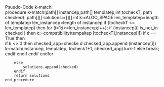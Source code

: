 Psuedo-Code k-match:	
	procedure k-match(path[] instancep,path[] 	templatep,int tocheckT, path checked):
		path[][] solutions:=[][]
		int k:=ALGO_SPACE
		len_templatep=length of templatep
		len_instancep=length of instancep
		if (tocheckT <= len_templatep) then
			for (i=1;i<=len_instancep;i++):
				if (instancep[i] is_not_in 	checked ) then
					c:=compatibility(tempaltep	[tocheckT],instancep[i])
					if c == True then		
						if k <> 0 then
							checked_app=checke	d
							checked_app.append	(instancep[i])
							k-match(instancep,	templatep,	tocheckT+1,	checked_app)
							k=k-1
						else
							break;
						endif
					endif
				endif
			endfor
	
		else
			solutions.append(checked)
		endif
		return solutions
	end_procedure